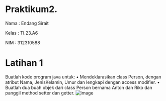 # Praktikum2.
Nama  : Endang Sirait

Kelas : TI.23.A6

NIM   : 312310588

# Latihan 1
Buatlah kode program java untuk:
• Mendeklarasikan class Person, dengan
atribut Nama, JenisKelamin, Umur dan
lengkapi dengan access modifier.
• Buatlah dua buah objek dari class Person
bernama Anton dan Riko dan panggil
method setter dan getter.
![image](https://github.com/user-attachments/assets/91aa6572-8ba9-46be-bd3f-e45e1e4f68ce)

